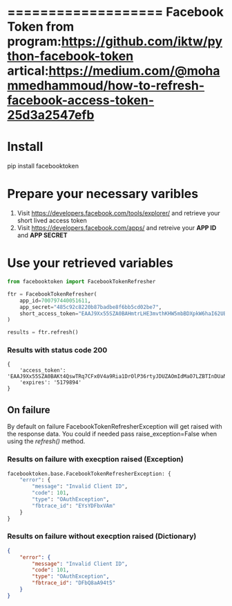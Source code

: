 ===================
Facebook Token
from program:https://github.com/iktw/python-facebook-token
artical:https://medium.com/@mohammedhammoud/how-to-refresh-facebook-access-token-25d3a2547efb
===================

# Install
pip install facebooktoken

# Prepare your necessary varibles
1. Visit https://developers.facebook.com/tools/explorer/ and retrieve your short lived access token
2. Visit https://developers.facebook.com/apps/ and retreive your **APP ID** and **APP SECRET**

# Use your retrieved variables
```python
from facebooktoken import FacebookTokenRefresher

ftr = FacebookTokenRefresher(
	app_id=700797440051611,
	app_secret="485c92c8220b87badbe8f6bb5cd02be7",
	short_access_token="EAAJ9Xx55SZA0BAHmtrLHE3mvthKHW5mbBDXpkW6haI62UBevj8bZB1DWdoGKKtYhevbZBvtyOBHVdC7i3cFmxbO7PaUpjS2yovRO4BWPsNcmRqLzUCcAcU70dkl3WrdrqZAvG1jPWrdcnVJZANKiZCJmqf44vXfNU9kAzA9uqRM0FTzYZBk6P6QYlpQJ2LJiNQZD"
)

results = ftr.refresh()
```

### Results with status code 200
```
{
	'access_token': 'EAAJ9Xx55SZA0BAKt4QswTRq7CFx0V4a9Ria1DrOlP36rtyJDUZAOmIdMaO7LZBTInDUaN7jnIgckxwy5FYApzqrpYYhbM5rsBSzx9TLZAdKrFk9BRDCw6foj07dEYkQhbPq8TYYeRYqDeLutgwB4hbVyYSes43AZD',
	'expires': '5179894'
}
```

## On failure
By default on failure FacebookTokenRefresherException will get raised with the response data. You could if needed pass raise_exception=False when using the *refresh()* method.

### Results on failure with execption raised (Exception)
```python
facebooktoken.base.FacebookTokenRefresherException: {
    "error": {
        "message": "Invalid Client ID",
        "code": 101,
        "type": "OAuthException",
        "fbtrace_id": "EYsYDFbxVAm"
    }
}
```

### Results on failure without execption raised (Dictionary)
```json
{
    "error": {
        "message": "Invalid Client ID",
        "code": 101,
        "type": "OAuthException",
        "fbtrace_id": "DFbQ8aA94t5"
    }
}
```
